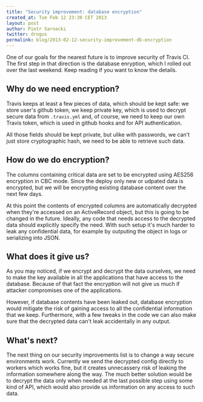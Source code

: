 ```yaml
---
title: "Security improvement: database encryption"
created_at: Tue Feb 12 23:30 CET 2013
layout: post
author: Piotr Sarnacki
twitter: drogus
permalink: blog/2013-02-12-security-improvement-db-encryption
---
```


One of our goals for the nearest future is to improve security of Travis CI.
The first step in that direction is the database enryption, which I rolled out
over the last weekend. Keep reading if you want to know the details.

## Why do we need encryption?

Travis keeps at least a few pieces of data, which should be kept safe: we store
user's github token, we keep private key, which is used to decrypt secure data
from `.travis.yml` and, of course, we need to keep our own Travis token, which
is used in github hooks and for API authentication.

All those fields should be kept private, but ulike with passwords, we can't
just store cryptographic hash, we need to be able to retrieve such data.

## How do we do encryption?

The columns containing critical data are set to be encrypted using AES256
encryption in CBC mode. Since the deploy only new or udpated data is encrypted,
but we will be encrypting existing database content over the next few days.

At this point the contents of encrypted columns are automatically decrypted
when they're accessed on an ActiveRecord object, but this is going to be
changed in the future. Ideally, any code that needs access to the decrypted
data should explicitly specify the need. With such setup it's much harder to leak
any confidential data, for example by outputing the object in logs or serializing
into JSON.

## What does it give us?

As you may noticed, if we encrypt and decrypt the data ourselves, we need to
make the key available in all the applications that have access to the database.
Because of that fact the encryption will not give us much if attacker
compromises one of the applications.

However, if database contents have been leaked out, database encryption would
mitigate the risk of gaining access to all the confidential information
that we keep. Furthermore, with a few tweaks in the code we can also make sure
that the decrypted data can't leak accidentally in any output.

## What's next?

The next thing on our security improvements list is to change a way secure
environments work. Currently we send the decrypted config directly to workers
which works fine, but it creates unnecassery risk of leaking the information
somewhere along the way. The much better solution would be to decrypt the
data only when needed at the last possible step using some kind of API,
which would also provide us information on any access to such data.
